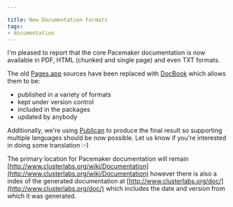 ```yaml
---

title: New Documentation Formats
tags: 
- documentation
---
```

I'm pleased to report that the core Pacemaker documentation is now available
in PDF, HTML (chunked and single page) and even TXT formats.

The old [Pages.app](http://www.apple.com/iwork/pages/) sources have been
replaced with [DocBook](http://en.wikipedia.org/wiki/DocBook) which allows
them to be:

  * published in a variety of formats
  * kept under version control
  * included in the packages
  * updated by anybody

Additionally, we're using [Publican](https://fedorahosted.org/publican/) to
produce the final result so supporting multiple languages should be now
possible. Let us know if you're interested in doing some translation :-)

The primary location for Pacemaker documentation will remain [http://www.clusterlabs.org/wiki/Documentation](http://www.clusterlabs.org/wiki/Documentation)
however there is also a index of the generated documentation at
[http://www.clusterlabs.org/doc/](http://www.clusterlabs.org/doc/) which
includes the date and version from which it was generated.

